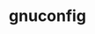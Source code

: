 ---
title: "gnuconfig"
layout: cache
categories: [package, develop]
meta: {"compilers": ["apple-clang@=15.0.0", "gcc@=11.4.0", "gcc@=12.4.0", "gcc@=13.2.0", "gcc@=13.3.0", "gcc@=7.3.1", "gcc@=9.4.0"], "num_specs": 18, "num_specs_by_stack": {"aws-isc-aarch64": 2, "aws-pcluster-neoverse_v1": 3, "developer-tools-aarch64-linux-gnu": 3, "developer-tools-darwin": 1, "e4s-neoverse-v2": 3, "e4s-neoverse_v1": 1, "e4s-power": 1, "ml-darwin-aarch64-mps": 1, "ml-linux-aarch64-cpu": 3, "ml-linux-aarch64-cuda": 3, "radiuss-aws-aarch64": 3, "root": 18}, "oss": ["amzn2", "rhel8", "ubuntu20.04", "ubuntu22.04", "ubuntu24.04", "ventura"], "platforms": ["darwin", "linux"], "stacks": ["aws-isc-aarch64", "aws-pcluster-neoverse_v1", "developer-tools-aarch64-linux-gnu", "developer-tools-darwin", "e4s-neoverse-v2", "e4s-neoverse_v1", "e4s-power", "ml-darwin-aarch64-mps", "ml-linux-aarch64-cpu", "ml-linux-aarch64-cuda", "radiuss-aws-aarch64", "root"], "targets": ["aarch64", "neoverse_v1", "neoverse_v2", "ppc64le"], "versions": ["2024-07-27"]}
spec_details: [{"compiler": "apple-clang@=15.0.0", "hash": "d24z3af6udakplhz2zzw5dftodrroskf", "os": "ventura", "platform": "darwin", "size": "-", "stacks": ["developer-tools-darwin", "ml-darwin-aarch64-mps", "root"], "tarball": "https://binaries.spack.io/develop/build_cache/darwin-ventura-aarch64/apple-clang-15.0.0/gnuconfig-2024-07-27/darwin-ventura-aarch64-apple-clang-15.0.0-gnuconfig-2024-07-27-d24z3af6udakplhz2zzw5dftodrroskf.spack", "target": "aarch64", "variants": ["build_system=generic"], "versions": ["2024-07-27"]}, {"compiler": "gcc@=7.3.1", "hash": "gb3fq3cxoio5bini6e3fvgvd4epbtkyb", "os": "amzn2", "platform": "linux", "size": "-", "stacks": ["radiuss-aws-aarch64", "root"], "tarball": "https://binaries.spack.io/develop/build_cache/linux-amzn2-aarch64/gcc-7.3.1/gnuconfig-2024-07-27/linux-amzn2-aarch64-gcc-7.3.1-gnuconfig-2024-07-27-gb3fq3cxoio5bini6e3fvgvd4epbtkyb.spack", "target": "aarch64", "variants": ["build_system=generic"], "versions": ["2024-07-27"]}, {"compiler": "gcc@=7.3.1", "hash": "fa5tsss24mdmqteet7ojvm77obusivna", "os": "amzn2", "platform": "linux", "size": "-", "stacks": ["aws-isc-aarch64", "radiuss-aws-aarch64", "root"], "tarball": "https://binaries.spack.io/develop/build_cache/linux-amzn2-aarch64/gcc-7.3.1/gnuconfig-2024-07-27/linux-amzn2-aarch64-gcc-7.3.1-gnuconfig-2024-07-27-fa5tsss24mdmqteet7ojvm77obusivna.spack", "target": "aarch64", "variants": ["build_system=generic"], "versions": ["2024-07-27"]}, {"compiler": "gcc@=7.3.1", "hash": "y3wbkhblmh5y7erji2hj4erkagfnjiey", "os": "amzn2", "platform": "linux", "size": "-", "stacks": ["aws-isc-aarch64", "radiuss-aws-aarch64", "root"], "tarball": "https://binaries.spack.io/develop/build_cache/linux-amzn2-aarch64/gcc-7.3.1/gnuconfig-2024-07-27/linux-amzn2-aarch64-gcc-7.3.1-gnuconfig-2024-07-27-y3wbkhblmh5y7erji2hj4erkagfnjiey.spack", "target": "aarch64", "variants": ["build_system=generic"], "versions": ["2024-07-27"]}, {"compiler": "gcc@=12.4.0", "hash": "hpykj2l7jqziey3lxrla5wxgmmotcpzo", "os": "amzn2", "platform": "linux", "size": "-", "stacks": ["aws-pcluster-neoverse_v1", "root"], "tarball": "https://binaries.spack.io/develop/build_cache/linux-amzn2-neoverse_v1/gcc-12.4.0/gnuconfig-2024-07-27/linux-amzn2-neoverse_v1-gcc-12.4.0-gnuconfig-2024-07-27-hpykj2l7jqziey3lxrla5wxgmmotcpzo.spack", "target": "neoverse_v1", "variants": ["build_system=generic"], "versions": ["2024-07-27"]}, {"compiler": "gcc@=12.4.0", "hash": "esnpkii3mhbvzr7lg46ahkg6lx2ex6l3", "os": "amzn2", "platform": "linux", "size": "-", "stacks": ["aws-pcluster-neoverse_v1", "root"], "tarball": "https://binaries.spack.io/develop/build_cache/linux-amzn2-neoverse_v1/gcc-12.4.0/gnuconfig-2024-07-27/linux-amzn2-neoverse_v1-gcc-12.4.0-gnuconfig-2024-07-27-esnpkii3mhbvzr7lg46ahkg6lx2ex6l3.spack", "target": "neoverse_v1", "variants": ["build_system=generic"], "versions": ["2024-07-27"]}, {"compiler": "gcc@=12.4.0", "hash": "hojldkrnjncumr25ptsrasr6k5ntm3ba", "os": "amzn2", "platform": "linux", "size": "-", "stacks": ["aws-pcluster-neoverse_v1", "root"], "tarball": "https://binaries.spack.io/develop/build_cache/linux-amzn2-neoverse_v1/gcc-12.4.0/gnuconfig-2024-07-27/linux-amzn2-neoverse_v1-gcc-12.4.0-gnuconfig-2024-07-27-hojldkrnjncumr25ptsrasr6k5ntm3ba.spack", "target": "neoverse_v1", "variants": ["build_system=generic"], "versions": ["2024-07-27"]}, {"compiler": "gcc@=13.3.0", "hash": "pafmgooporgnnxnwqhzcu7dtdpyzmzhc", "os": "rhel8", "platform": "linux", "size": "-", "stacks": ["developer-tools-aarch64-linux-gnu", "root"], "tarball": "https://binaries.spack.io/develop/build_cache/linux-rhel8-aarch64/gcc-13.3.0/gnuconfig-2024-07-27/linux-rhel8-aarch64-gcc-13.3.0-gnuconfig-2024-07-27-pafmgooporgnnxnwqhzcu7dtdpyzmzhc.spack", "target": "aarch64", "variants": ["build_system=generic"], "versions": ["2024-07-27"]}, {"compiler": "gcc@=13.3.0", "hash": "xy5ns5hpmfr555liu3mz7jw7tjrddczu", "os": "rhel8", "platform": "linux", "size": "-", "stacks": ["developer-tools-aarch64-linux-gnu", "root"], "tarball": "https://binaries.spack.io/develop/build_cache/linux-rhel8-aarch64/gcc-13.3.0/gnuconfig-2024-07-27/linux-rhel8-aarch64-gcc-13.3.0-gnuconfig-2024-07-27-xy5ns5hpmfr555liu3mz7jw7tjrddczu.spack", "target": "aarch64", "variants": ["build_system=generic"], "versions": ["2024-07-27"]}, {"compiler": "gcc@=13.3.0", "hash": "xwa4kwkagoag2muesepr4hiwpvvpphhx", "os": "rhel8", "platform": "linux", "size": "-", "stacks": ["developer-tools-aarch64-linux-gnu", "root"], "tarball": "https://binaries.spack.io/develop/build_cache/linux-rhel8-aarch64/gcc-13.3.0/gnuconfig-2024-07-27/linux-rhel8-aarch64-gcc-13.3.0-gnuconfig-2024-07-27-xwa4kwkagoag2muesepr4hiwpvvpphhx.spack", "target": "aarch64", "variants": ["build_system=generic"], "versions": ["2024-07-27"]}, {"compiler": "gcc@=9.4.0", "hash": "xtakwyeu7s22zkcfy2od5fr3ow3oevum", "os": "ubuntu20.04", "platform": "linux", "size": "-", "stacks": ["e4s-power", "root"], "tarball": "https://binaries.spack.io/develop/build_cache/linux-ubuntu20.04-ppc64le/gcc-9.4.0/gnuconfig-2024-07-27/linux-ubuntu20.04-ppc64le-gcc-9.4.0-gnuconfig-2024-07-27-xtakwyeu7s22zkcfy2od5fr3ow3oevum.spack", "target": "ppc64le", "variants": ["build_system=generic"], "versions": ["2024-07-27"]}, {"compiler": "gcc@=11.4.0", "hash": "pb4wkyqh2kzu5lgpftwdqki5j7llbqcy", "os": "ubuntu22.04", "platform": "linux", "size": "-", "stacks": ["e4s-neoverse_v1", "root"], "tarball": "https://binaries.spack.io/develop/build_cache/linux-ubuntu22.04-neoverse_v1/gcc-11.4.0/gnuconfig-2024-07-27/linux-ubuntu22.04-neoverse_v1-gcc-11.4.0-gnuconfig-2024-07-27-pb4wkyqh2kzu5lgpftwdqki5j7llbqcy.spack", "target": "neoverse_v1", "variants": ["build_system=generic"], "versions": ["2024-07-27"]}, {"compiler": "gcc@=11.4.0", "hash": "udwvgphrlyziie3mih7sndt77d3i2ev6", "os": "ubuntu22.04", "platform": "linux", "size": "-", "stacks": ["e4s-neoverse-v2", "root"], "tarball": "https://binaries.spack.io/develop/build_cache/linux-ubuntu22.04-neoverse_v2/gcc-11.4.0/gnuconfig-2024-07-27/linux-ubuntu22.04-neoverse_v2-gcc-11.4.0-gnuconfig-2024-07-27-udwvgphrlyziie3mih7sndt77d3i2ev6.spack", "target": "neoverse_v2", "variants": ["build_system=generic"], "versions": ["2024-07-27"]}, {"compiler": "gcc@=11.4.0", "hash": "xazoa6a573kgnuoupekqknfi2o6axnld", "os": "ubuntu22.04", "platform": "linux", "size": "-", "stacks": ["e4s-neoverse-v2", "root"], "tarball": "https://binaries.spack.io/develop/build_cache/linux-ubuntu22.04-neoverse_v2/gcc-11.4.0/gnuconfig-2024-07-27/linux-ubuntu22.04-neoverse_v2-gcc-11.4.0-gnuconfig-2024-07-27-xazoa6a573kgnuoupekqknfi2o6axnld.spack", "target": "neoverse_v2", "variants": ["build_system=generic"], "versions": ["2024-07-27"]}, {"compiler": "gcc@=11.4.0", "hash": "mpgpohtxfxe2vupkxnwgu3u2pq5tmlxa", "os": "ubuntu22.04", "platform": "linux", "size": "-", "stacks": ["e4s-neoverse-v2", "root"], "tarball": "https://binaries.spack.io/develop/build_cache/linux-ubuntu22.04-neoverse_v2/gcc-11.4.0/gnuconfig-2024-07-27/linux-ubuntu22.04-neoverse_v2-gcc-11.4.0-gnuconfig-2024-07-27-mpgpohtxfxe2vupkxnwgu3u2pq5tmlxa.spack", "target": "neoverse_v2", "variants": ["build_system=generic"], "versions": ["2024-07-27"]}, {"compiler": "gcc@=13.2.0", "hash": "cuokepcqlzg6gcur3xbgploiiy5pqnvr", "os": "ubuntu24.04", "platform": "linux", "size": "-", "stacks": ["ml-linux-aarch64-cpu", "ml-linux-aarch64-cuda", "root"], "tarball": "https://binaries.spack.io/develop/build_cache/linux-ubuntu24.04-aarch64/gcc-13.2.0/gnuconfig-2024-07-27/linux-ubuntu24.04-aarch64-gcc-13.2.0-gnuconfig-2024-07-27-cuokepcqlzg6gcur3xbgploiiy5pqnvr.spack", "target": "aarch64", "variants": ["build_system=generic"], "versions": ["2024-07-27"]}, {"compiler": "gcc@=13.2.0", "hash": "ld6kcrrgrpongkwiq2wdge6knyd3vvvt", "os": "ubuntu24.04", "platform": "linux", "size": "-", "stacks": ["ml-linux-aarch64-cpu", "ml-linux-aarch64-cuda", "root"], "tarball": "https://binaries.spack.io/develop/build_cache/linux-ubuntu24.04-aarch64/gcc-13.2.0/gnuconfig-2024-07-27/linux-ubuntu24.04-aarch64-gcc-13.2.0-gnuconfig-2024-07-27-ld6kcrrgrpongkwiq2wdge6knyd3vvvt.spack", "target": "aarch64", "variants": ["build_system=generic"], "versions": ["2024-07-27"]}, {"compiler": "gcc@=13.2.0", "hash": "boefvtjpbfqqzkpb2r5usqyhqiamkih7", "os": "ubuntu24.04", "platform": "linux", "size": "-", "stacks": ["ml-linux-aarch64-cpu", "ml-linux-aarch64-cuda", "root"], "tarball": "https://binaries.spack.io/develop/build_cache/linux-ubuntu24.04-aarch64/gcc-13.2.0/gnuconfig-2024-07-27/linux-ubuntu24.04-aarch64-gcc-13.2.0-gnuconfig-2024-07-27-boefvtjpbfqqzkpb2r5usqyhqiamkih7.spack", "target": "aarch64", "variants": ["build_system=generic"], "versions": ["2024-07-27"]}]
---